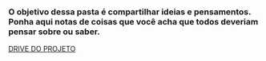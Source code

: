 ### O objetivo dessa pasta é compartilhar ideias e pensamentos. Ponha aqui notas de coisas que você acha que todos deveriam pensar sobre ou saber.

[DRIVE DO PROJETO](https://drive.google.com/drive/u/1/folders/1YsDxjuDI48IxvrIt7NImialsLpxwFT7e)

